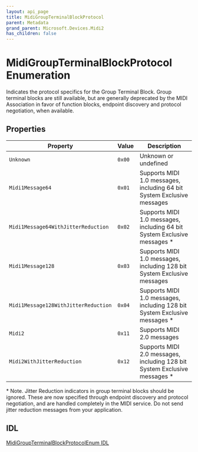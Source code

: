 ```yaml
---
layout: api_page
title: MidiGroupTerminalBlockProtocol
parent: Metadata
grand_parent: Microsoft.Devices.Midi2
has_children: false
---
```


# MidiGroupTerminalBlockProtocol Enumeration

Indicates the protocol specifics for the Group Terminal Block. Group terminal blocks are still available, but are generally deprecated by the MIDI Association in favor of function blocks, endpoint discovery and protocol negotiation, when available.

## Properties

| Property | Value | Description |
| -------- | ------- | ------ |
| `Unknown` | `0x00` | Unknown or undefined |
| `Midi1Message64` | `0x01` | Supports MIDI 1.0 messages, including 64 bit System Exclusive messages  |
| `Midi1Message64WithJitterReduction` | `0x02` | Supports MIDI 1.0 messages, including 64 bit System Exclusive messages * |
| `Midi1Message128` | `0x03` | Supports MIDI 1.0 messages, including 128 bit System Exclusive messages |
| `Midi1Message128WithJitterReduction` | `0x04` | Supports MIDI 1.0 messages, including 128 bit System Exclusive messages * |
| `Midi2` | `0x11` | Supports MIDI 2.0 messages |
| `Midi2WithJitterReduction` | `0x12` | Supports MIDI 2.0 messages, including 128 bit System Exclusive messages * |

\* Note. Jitter Reduction indicators in group terminal blocks should be ignored. These are now specified through endpoint discovery and protocol negotiation, and are handled completely in the MIDI service. Do not send jitter reduction messages from your application.

## IDL

[MidiGroupTerminalBlockProtocolEnum IDL](https://github.com/microsoft/MIDI/blob/main/src/app-sdk/winrt-core/MidiGroupTerminalBlockProtocolEnum.idl)
